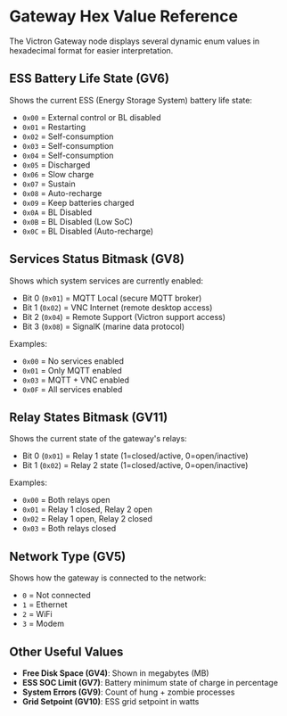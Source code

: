 # Gateway Hex Value Reference

The Victron Gateway node displays several dynamic enum values in hexadecimal format for easier interpretation.

## ESS Battery Life State (GV6)
Shows the current ESS (Energy Storage System) battery life state:
- `0x00` = External control or BL disabled
- `0x01` = Restarting  
- `0x02` = Self-consumption
- `0x03` = Self-consumption
- `0x04` = Self-consumption
- `0x05` = Discharged
- `0x06` = Slow charge
- `0x07` = Sustain
- `0x08` = Auto-recharge
- `0x09` = Keep batteries charged
- `0x0A` = BL Disabled
- `0x0B` = BL Disabled (Low SoC)
- `0x0C` = BL Disabled (Auto-recharge)

## Services Status Bitmask (GV8)
Shows which system services are currently enabled:
- Bit 0 (`0x01`) = MQTT Local (secure MQTT broker)
- Bit 1 (`0x02`) = VNC Internet (remote desktop access)
- Bit 2 (`0x04`) = Remote Support (Victron support access)
- Bit 3 (`0x08`) = SignalK (marine data protocol)

Examples:
- `0x00` = No services enabled
- `0x01` = Only MQTT enabled
- `0x03` = MQTT + VNC enabled
- `0x0F` = All services enabled

## Relay States Bitmask (GV11)
Shows the current state of the gateway's relays:
- Bit 0 (`0x01`) = Relay 1 state (1=closed/active, 0=open/inactive)
- Bit 1 (`0x02`) = Relay 2 state (1=closed/active, 0=open/inactive)

Examples:
- `0x00` = Both relays open
- `0x01` = Relay 1 closed, Relay 2 open
- `0x02` = Relay 1 open, Relay 2 closed  
- `0x03` = Both relays closed

## Network Type (GV5)
Shows how the gateway is connected to the network:
- `0` = Not connected
- `1` = Ethernet
- `2` = WiFi
- `3` = Modem

## Other Useful Values
- **Free Disk Space (GV4)**: Shown in megabytes (MB)
- **ESS SOC Limit (GV7)**: Battery minimum state of charge in percentage
- **System Errors (GV9)**: Count of hung + zombie processes
- **Grid Setpoint (GV10)**: ESS grid setpoint in watts
